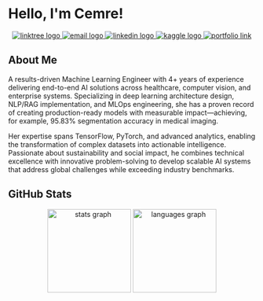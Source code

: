 # Hello, I'm Cemre!

<div align="center">
  <a href="https://linktr.ee/cemred" target="_blank">
    <img src="https://img.shields.io/badge/Linktree-39E09B?style=for-the-badge&logo=linktree&logoColor=white" alt="linktree logo"/>
  </a>
  <a href="mailto:cemred.istanbul@gmail.com" target="_blank">
    <img src="https://img.shields.io/badge/Gmail-EA4335?style=for-the-badge&logo=gmail&logoColor=white" alt="email logo"/>
  </a>
  <a href="https://www.linkedin.com/in/cemred/" target="_blank">
    <img src="https://img.shields.io/badge/LinkedIn-0077B5?style=for-the-badge&logo=linkedin&logoColor=white" alt="linkedin logo"/>
  </a>
  <a href="https://www.kaggle.com/gumaruw" target="_blank">
    <img src="https://img.shields.io/badge/Kaggle-20BEFF?style=for-the-badge&logo=kaggle&logoColor=white" alt="kaggle logo"/>
  </a>
  <a href="https://gumaruw.github.io/" target="_blank">
    <img src="https://img.shields.io/badge/Portfolio-FF5722?style=for-the-badge&logoColor=white" alt="portfolio link"/>
  </a>
</div>

## About Me

A results-driven Machine Learning Engineer with 4+ years of experience delivering end-to-end AI solutions across healthcare, computer vision, and enterprise systems. Specializing in deep learning architecture design, NLP/RAG implementation, and MLOps engineering, she has a proven record of creating production-ready models with measurable impact—achieving, for example, 95.83% segmentation accuracy in medical imaging. 

Her expertise spans TensorFlow, PyTorch, and advanced analytics, enabling the transformation of complex datasets into actionable intelligence. Passionate about sustainability and social impact, he combines technical excellence with innovative problem-solving to develop scalable AI systems that address global challenges while exceeding industry benchmarks.


## GitHub Stats

<div align="center">
  <img src="https://github-readme-stats.vercel.app/api?username=gumaruw&show_icons=true&theme=tokyonight&include_all_commits=true&count_private=true&hide_border=true" height="170" alt="stats graph" />
  <img src="https://github-readme-stats.vercel.app/api/top-langs/?username=gumaruw&layout=compact&theme=tokyonight&langs_count=6&hide_border=true" height="170" alt="languages graph" />
</div>

